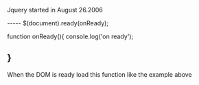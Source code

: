 Jquery started in August 26.2006

----- $(document).ready(onReady);

function onReady(){
console.log('on ready');
    
}
------
When the DOM is ready load this function like the example above

